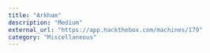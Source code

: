 ```yaml
---
title: "Arkham"
description: "Medium"
external_url: "https://app.hackthebox.com/machines/179"
category: "Miscellaneous"
---
```

